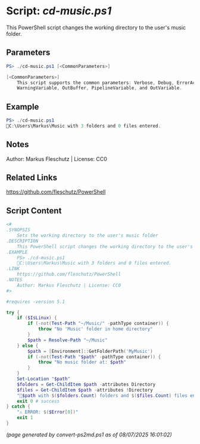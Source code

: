 Script: *cd-music.ps1*
========================

This PowerShell script changes the working directory to the user's music folder.

Parameters
----------
```powershell
PS> ./cd-music.ps1 [<CommonParameters>]

[<CommonParameters>]
    This script supports the common parameters: Verbose, Debug, ErrorAction, ErrorVariable, WarningAction, 
    WarningVariable, OutBuffer, PipelineVariable, and OutVariable.
```

Example
-------
```powershell
PS> ./cd-music.ps1
📂C:\Users\Markus\Music with 3 folders and 0 files entered.

```

Notes
-----
Author: Markus Fleschutz | License: CC0

Related Links
-------------
https://github.com/fleschutz/PowerShell

Script Content
--------------
```powershell
<#
.SYNOPSIS
	Sets the working directory to the user's music folder
.DESCRIPTION
	This PowerShell script changes the working directory to the user's music folder.
.EXAMPLE
	PS> ./cd-music.ps1
	📂C:\Users\Markus\Music with 3 folders and 0 files entered.
.LINK
	https://github.com/fleschutz/PowerShell
.NOTES
	Author: Markus Fleschutz | License: CC0
#>

#requires -version 5.1

try {
	if ($IsLinux) {
		if (-not(Test-Path "~/Music/" -pathType container)) {
			throw "No 'Music' folder in home directory"
		}
		$path = Resolve-Path "~/Music"
	} else {
		$path = [Environment]::GetFolderPath('MyMusic')
		if (-not(Test-Path "$path" -pathType container)) {
			throw "No music folder at: $path"
		}
	}
	Set-Location "$path"
	$folders = Get-ChildItem $path -attributes Directory
	$files = Get-ChildItem $path -attributes !Directory
	"📂$path with $($folders.Count) folders and $($files.Count) files entered."
	exit 0 # success
} catch {
	"⚠️ ERROR: $($Error[0])"
	exit 1
}
```

*(page generated by convert-ps2md.ps1 as of 08/07/2025 16:01:02)*
